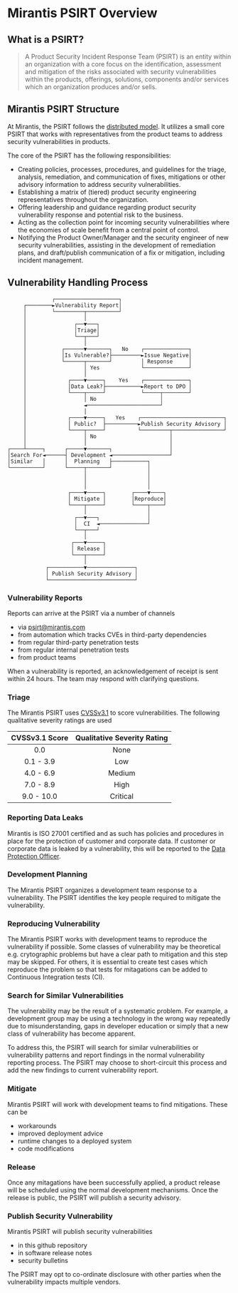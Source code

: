 # Mirantis PSIRT Overview

## What is a PSIRT?

> A Product Security Incident Response Team (PSIRT) is an entity within an organization with a core focus on the identification, assessment and mitigation of the risks associated with security vulnerabilities within the products, offerings, solutions, components and/or services which an organization produces and/or sells.

## Mirantis PSIRT Structure

At Mirantis, the PSIRT follows the [distributed model](https://www.first.org/standards/frameworks/psirts/psirt_services_framework_v1.1). It utilizes a small core PSIRT
that works with representatives from the product teams to address security vulnerabilities in products.

The core of the PSIRT has the following responsibilities:

* Creating policies, processes, procedures, and guidelines for the triage, analysis, remediation, and communication of fixes, mitigations or other advisory information to address security vulnerabilities.
* Establishing a matrix of (tiered) product security engineering representatives throughout the organization.  
* Offering leadership and guidance regarding product security vulnerability response and potential risk to the business.
* Acting as the collection point for incoming security vulnerabilities where the economies of scale benefit from a central point of control.
* Notifying the Product Owner/Manager and the security engineer of new security vulnerabilities, assisting in the development of remediation plans, and draft/publish communication of a fix or mitigation, including incident management.

## Vulnerability Handling Process

```
              ┌────────────────────┐
     ┌────────►Vulnerability Report│
     │        └─────────┬──────────┘
     │                  │
     │               ┌──▼───┐
     │               │Triage│
     │               └──┬───┘
     │                  │
     │           ┌──────▼───────┐   No    ┌──────────────┐
     │           │Is Vulnerable?├─────────►Issue Negative│
     │           └──────┬───────┘         │ Response     │
     │                  │ Yes             └──────────────┘
     │                  │
     │             ┌────▼─────┐    Yes    ┌──────────────┐
     │             │Data Leak?├───────────►Report to DPO │
     │             └────┬─────┘           └─────┬────────┘
     │                  │ No                    │
     │                  ◄───────────────────────┘
     │                  │
     │             ┌────▼─────┐   Yes    ┌──────────────────────────┐
     │             │ Public?  ├──────────►Publish Security Advisory │
     │             └────┬─────┘          └─────────┬────────────────┘
     │                  │ No                       │
     │                  │                          │
┌────┴─────┐      ┌─────▼───────┐                  │
│Search For◄──────┤ Development ◄──────────────────┘
│Similar   │      │  Planning   ├───────────┐
└──────────┘      └─────┬───────┘           │
                        │                   │
                        │                   │
                        │                   │
                   ┌────▼─────┐        ┌────▼────┐
                   │ Mitigate │        │Reproduce│
                   └────┬─────┘        └────┬────┘
                        │                   │
                     ┌──▼───┐               │
                     │  CI  ◄───────────────┘
                     └──┬───┘
                        │
                    ┌───▼─────┐
                    │ Release │
                    └───┬─────┘
                        │
            ┌───────────▼───────────────┐
            │ Publish Security Advisory │
            └───────────────────────────┘
```


### Vulnerability Reports

Reports can arrive at the PSIRT via a number of channels

* via psirt@mirantis.com
* from automation which tracks CVEs in third-party dependencies
* from regular third-party penetration tests
* from regular internal penetration tests
* from product teams

When a vulnerability is reported, an acknowledgement of receipt is sent within 24 hours. The team may respond with clarifying questions.


### Triage

The Mirantis PSIRT uses [CVSSv3.1](https://www.first.org/cvss/v3.1/specification-document) to score vulnerabilities. The following qualitative severity ratings are used

| CVSSv3.1 Score | Qualitative Severity Rating |
| :---: | :---: |
| 0.0 | None |
| 0.1 - 3.9 | Low |
| 4.0 - 6.9 | Medium |
| 7.0 - 8.9 | High |
| 9.0 - 10.0 | Critical |

### Reporting Data Leaks

Mirantis is ISO 27001 certified and as such has policies and procedures in place for the protection of customer and corporate data. If customer or corporate
data is leaked by a vulnerability, this will be reported to the [Data Protection Officer](mailto:dataprivacy@mirantis.com).

### Development Planning

The Mirantis PSIRT organizes a development team response to a vulnerability. The PSIRT identifies
the key people required to mitigate the vulnerability.

### Reproducing Vulnerability

The Mirantis PSIRT works with development teams to reproduce the vulnerability if possible. Some
classes of vulnerability may be theoretical e.g. crytographic problems but have a clear path
to mitigation and this step may be skipped. For others, it is essential to create test cases
which reproduce the problem so that tests for mitagations can be added to Continuous Integration tests (CI).

### Search for Similar Vulnerabilities

The vulnerability may be the result of a systematic problem. For example, a development group may
be using a technology in the wrong way repeatedly due to misunderstanding, gaps in developer education
or simply that a new class of vulnerability has become apparent.

To address this, the PSIRT will search for similar vulnerabilities or vulnerability patterns and
report findings in the normal vulnerability reporting process. The PSIRT may choose to short-circuit this process and add the new findings to current vulnerability report.

### Mitigate

Mirantis PSIRT will work with development teams to find mitigations. These can be

* workarounds
* improved deployment advice
* runtime changes to a deployed system
* code modifications

### Release

Once any mitagations have been successfully applied, a product release will be scheduled using the
normal development mechanisms. Once the release is public, the PSIRT will publish a security advisory.

### Publish Security Vulnerability

Mirantis PSIRT will publish security vulnerabilities

* in this github repository
* in software release notes
* security bulletins

The PSIRT may opt to co-ordinate disclosure with other parties when the vulnerability impacts multiple vendors.













